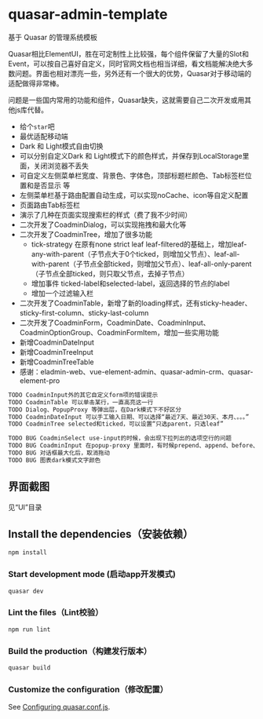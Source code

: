 # quasar-admin-template

基于 Quasar 的管理系统模板

Quasar相比ElementUI，胜在可定制性上比较强，每个组件保留了大量的Slot和Event，可以按自己喜好自定义，同时官网文档也相当详细，看文档能解决绝大多数问题。界面也相对漂亮一些，另外还有一个很大的优势，Quasar对于移动端的适配做得非常棒。

问题是一些国内常用的功能和组件，Quasar缺失，这就需要自己二次开发或用其他js库代替。

- 给个`star`吧
- 最优适配移动端
- Dark 和 Light模式自由切换
- 可以分别自定义Dark 和 Light模式下的颜色样式，并保存到LocalStorage里面，关闭浏览器不丢失
 - 可自定义左侧菜单栏宽度、背景色、字体色，顶部标题栏颜色、Tab标签栏位置和是否显示 等
- 左侧菜单栏基于路由配置自动生成，可以实现noCache、icon等自定义配置
- 页面路由Tab标签栏
- 演示了几种在页面实现搜索栏的样式（费了我不少时间）
- 二次开发了CoadminDialog，可以实现拖拽和最大化等
- 二次开发了CoadminTree，增加了很多功能
  - tick-strategy 在原有none strict leaf leaf-filtered的基础上，增加leaf-any-with-parent（子节点大于0个ticked，则增加父节点）、leaf-all-with-parent（子节点全部ticked，则增加父节点）、leaf-all-only-parent（子节点全部ticked，则只取父节点，去掉子节点）
  - 增加事件 ticked-label和selected-label，返回选择的节点的label
  - 增加一个过滤输入栏
- 二次开发了CoadminTable，新增了新的loading样式，还有sticky-header、sticky-first-column、sticky-last-column
- 二次开发了CoadminForm，CoadminDate、CoadminInput、CoadminOptionGroup、CoadminFormItem，增加一些实用功能
- 新增CoadminDateInput
- 新增CoadminTreeInput
- 新增CoadminTreeTable
- 感谢：eladmin-web、vue-element-admin、quasar-admin-crm、quasar-element-pro

```bash
TODO CoadminInput外的其它自定义form项的错误提示
TODO CoadminTable 可以单击某行，一直高亮这一行
TODO Dialog、PopupProxy 等弹出层，在Dark模式下不好区分
TODO CoadminDateInput 可以手工输入日期、可以选择“最近7天、最近30天、本月、。。。”
TODO CoadminTree selected和ticked，可以设置“只选parent，只选leaf”

TODO BUG CoadminSelect use-input的时候，会出现下拉列出的选项空行的问题
TODO BUG CoadminInput 在popup-proxy 里面时，有时候prepend、append、before、after 的slot会失效
TODO BUG 对话框最大化后，取消拖动
TODO BUG 图表dark模式文字颜色
```

## 界面截图
见“UI”目录

## Install the dependencies（安装依赖）
```bash
npm install
```

### Start development mode (启动app开发模式)
```bash
quasar dev
```

### Lint the files（Lint校验）
```bash
npm run lint
```

### Build the production（构建发行版本）
```bash
quasar build
```

### Customize the configuration（修改配置）
See [Configuring quasar.conf.js](https://quasar.dev/quasar-cli/quasar-conf-js).
